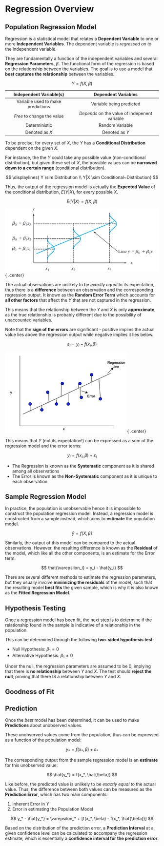 # **Regression Overview**

## **Population Regression Model**

Regression is a statistical model that relates a **Dependent Variable** to one or more **Independent Variables**. The dependent variable is *regressed on to* the independent variable.

They are fundamentally a function of the independent variables and several **Regression Parameters**, $\beta$. The functional form of the regression is based on the relationship between the variables. The goal is to use a model that **best captures the relationship** between the variables.

$$
Y = f(X, \beta)
$$

<center>

| Independent Variable(s) | Dependent Variables |
| :-: | :-: |
| Variable used to make predictions | Variable being predicted |
| *Free* to change the value | *Depends* on the value of indepenent variable |
| Deterministic | Random Variable |
| Denoted as $X$ | Denoted as $Y$ |

</center>

To be precise, for every set of $X$, the $Y$ has a **Conditional Distribution** dependent on the given $X$.

For instance, the the $Y$ could take any possible value (non-conditional distribution), but *given* these set of $X$, the possible values can be **narrowed down to a certain range** (conditional distribution).

$$
\displaylines{
Y \sim Distribution \\
Y|X \sim Conditional~Distribution}
$$

Thus, the output of the regression model is actually the **Expected Value** of the conditional distribution, $E(Y|X)$, for every possible $X$.

$$
E(Y|X) = f(X, \beta)
$$

<!-- Obtained from Colorado Uni -->
![Dependent Expectation](Assets/2.%20Regression%20Overview.md/Regression%20Expectation.png){ .center}

The actual observations are unlikely to be *exactly equal* to its expectation, thus there is a **difference** between an observation and the corresponding regression output. It known as the **Random Error Term** which accounts for **all other factors** that affect the $Y$ that are not captured in the regression.

This means that the relationship between the $Y$ and $X$ is only **approximate**, as the true relationship is probably different due to the possibility of unaccounted variables.

Note that the **sign of the errors** are significant - positive implies the actual value lies above the regression output while negative implies it lies below.

$$
\varepsilon_i = y_i - f(x_i, \beta)
$$

<!-- Obtained from Cloudera -->
![Regression Errors](Assets/2.%20Regression%20Overview.md/Regression%20Errors.png){ .center}

This means that $Y$ (not its expectation!) can be expressed as a sum of the regression model and the error terms:

$$
y_i = f(x_i,\beta) + \varepsilon_i
$$

* The Regression is known as the **Systematic** component as it is shared among all observations
* The Error is known as the **Non-Systematic** component as it is unique to each observation

## **Sample Regression Model**

In practice, the population is unobservable hence it is impossible to construct the population regression model. Instead, a regression model is constructed from a sample instead, which aims to **estimate** the population model.

$$
\hat{y} = f(X,\hat{\beta})
$$

Similarly, the output of this model can be compared to the actual observations. However, the resulting difference is known as the **Residual** of the model, which like all the other components, is an estimate for the Error term.

$$
\hat{\varepsilon_i} = y_i - \hat{y_i}
$$

There are several different methods to estimate the regression parameters, but they usually involve **minimizing the residuals** of the model, such that the resulting model **best fits** the given sample, which is why it is also known as the **Fitted Regression Model**.

## **Hypothesis Testing**

Once a regression model has been fit, the next step is to determine if the relationship found in the sample is indicative of a relationship in the population.

This can be determined through the following **two-sided hypothesis test**:

* Null Hypothesis: $\beta_1 = 0$
* Alternative Hypothesis: $\beta_1 \ne 0$

Under the null, the regression parameters are assumed to be 0, implying that there is **no relationship** between $Y$ and $X$. The test should **reject the null**, proving that there IS a relationship between $Y$ and $X$.

## **Goodness of Fit**

<!-- Compare models? -->

## **Prediction**

Once the *best* model has been determined, it can be used to make **Predictions** about unobserved values.

These unobserved values come from the population, thus can be expressed as a function of the population model:

$$
y_* = f(x_*, \beta) + \varepsilon_*
$$

The corresponding output from the sample regression model is an **estimate** for this unobserved value:

$$
\hat{y_*} = f(x_*, \hat{\beta})
$$

Like before, the predicted value is unlikely to be *exactly equal* to the actual value. Thus, the difference between both values can be measured as the **Prediction Error**, which has two main components:

1. Inherent Error in $Y$
2. Error in estimating the Population Model

$$
y_* - \hat{y_*} = \varepsilon_* + [f(x_*, \beta) - f(x_*, \hat{\beta})]
$$

Based on the distribution of the prediction error, a **Prediction Interval** at a given confidence level can be calculated to accompany the regression estimate, which is essentially a **confidence interval for the prediction error**.

